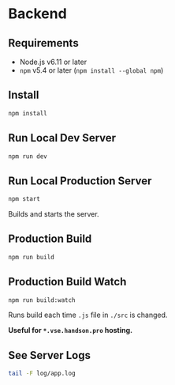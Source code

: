 # Backend

## Requirements

- Node.js v6.11 or later
- `npm` v5.4 or later (`npm install --global npm`)

## Install

```sh
npm install
```

## Run Local Dev Server

```sh
npm run dev
```

## Run Local Production Server

```sh
npm start
```

Builds and starts the server.

## Production Build

```sh
npm run build
```

## Production Build Watch

```sh
npm run build:watch
```

Runs build each time `.js` file in `./src` is changed.

**Useful for `*.vse.handson.pro` hosting.**

## See Server Logs

```sh
tail -F log/app.log
```
